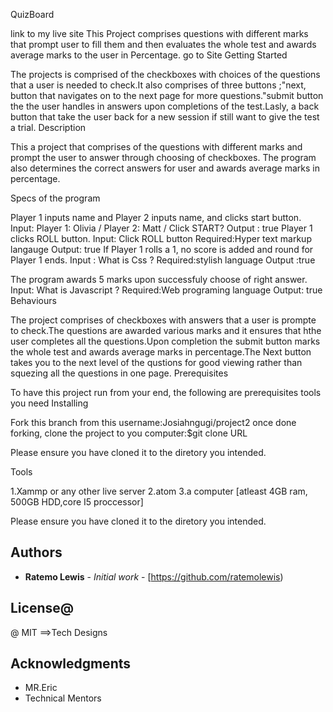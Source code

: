 
QuizBoard

link to my live site This Project comprises questions with different marks that prompt user to fill them and then evaluates the whole test and awards average marks to the user in Percentage. go to Site
Getting Started

The projects is comprised of the checkboxes with choices of the questions that a user is needed to check.It also comprises of three buttons ;"next, button that navigates on to the next page for more questions."submit button the the user handles in answers upon completions of the test.Lasly, a back button that take the user back for a new session if still want to give the test a trial.
Description

This a project that comprises of the questions with different marks and prompt the user to answer through choosing of checkboxes.
The program also determines the correct answers for user and awards average marks in percentage.

Specs of the program

Player 1 inputs name and Player 2 inputs name, and clicks start button.
    Input: Player 1: Olivia / Player 2: Matt / Click START?
    Output : true
Player 1 clicks ROLL button.
    Input: Click ROLL button
    Required:Hyper text markup langauge
    Output: true
If Player 1 rolls a 1, no score is added and round for Player 1 ends.
    Input : What is Css ?
    Required:stylish language
    Output :true

The program awards 5 marks upon successfuly choose of right answer. Input: What is Javascript ? Required:Web programing language Output: true
Behaviours

The project comprises of checkboxes with answers that a user is prompte to check.The questions are awarded various marks and it ensures that hthe user completes all the questions.Upon completion the submit button marks the whole test and awards average marks in percentage.The Next button takes you to the next level of the qustions for good viewing rather than squezing all the questions in one page.
Prerequisites

To have this project run from your end, the following are prerequisites tools you need
Installing

Fork this branch from this username:Josiahngugi/project2 once done forking, clone the project to you computer:$git clone URL

Please ensure you have cloned it to the diretory you intended.

Tools

1.Xammp or any other live server 2.atom 3.a computer [atleast 4GB ram, 500GB HDD,core I5 proccessor]

Please ensure you have cloned it to the diretory you intended.

## Authors

* **Ratemo Lewis** - *Initial work* - [https://github.com/ratemolewis)

## License@
@ MIT
==>Tech Designs
## Acknowledgments

* MR.Eric
* Technical Mentors
